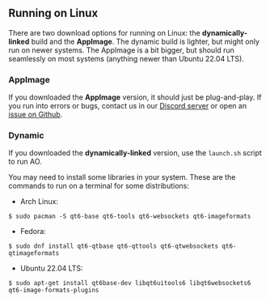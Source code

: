 ## Running on Linux

There are two download options for running on Linux: the **dynamically-linked** build and the **AppImage**. The dynamic build is lighter, but might only run on newer systems. The AppImage is a bit bigger, but should run seamlessly on most systems (anything newer than Ubuntu 22.04 LTS).

### AppImage

If you downloaded the **AppImage** version, it should just be plug-and-play. If you run into errors or bugs, contact us in our [Discord server](https://discord.gg/wWvQ3pw) or open an [issue on Github](https://github.com/AttorneyOnline/AO2-Client/issues).

### Dynamic

If you downloaded the **dynamically-linked** version, use the `launch.sh` script to run AO.

You may need to install some libraries in your system. These are the commands to run on a terminal for some distributions:

* Arch Linux:
```
$ sudo pacman -S qt6-base qt6-tools qt6-websockets qt6-imageformats
```
* Fedora:
```
$ sudo dnf install qt6-qtbase qt6-qttools qt6-qtwebsockets qt6-qtimageformats
```
* Ubuntu 22.04 LTS:
```
$ sudo apt-get install qt6base-dev libqt6uitools6 libqt6websockets6 qt6-image-formats-plugins
```
